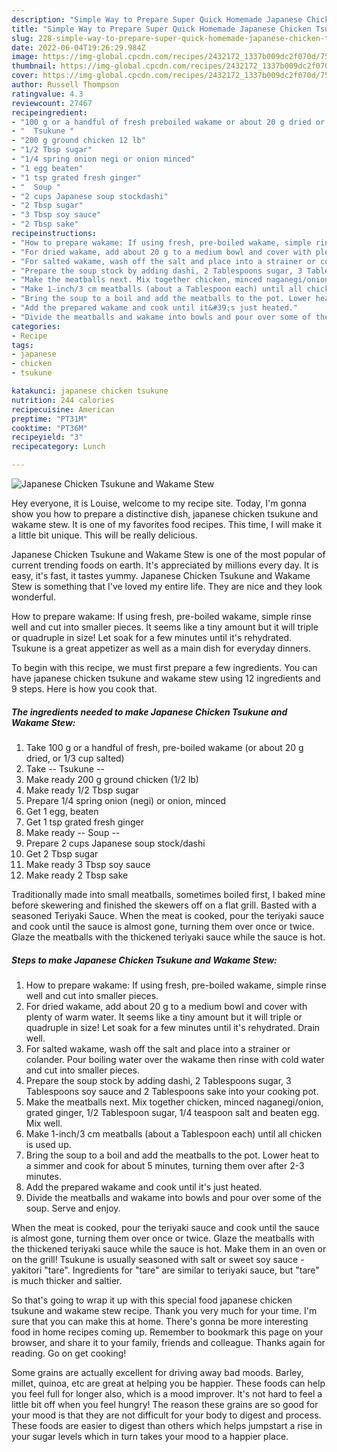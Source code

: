 ```yaml
---
description: "Simple Way to Prepare Super Quick Homemade Japanese Chicken Tsukune and Wakame Stew"
title: "Simple Way to Prepare Super Quick Homemade Japanese Chicken Tsukune and Wakame Stew"
slug: 228-simple-way-to-prepare-super-quick-homemade-japanese-chicken-tsukune-and-wakame-stew
date: 2022-06-04T19:26:29.984Z
image: https://img-global.cpcdn.com/recipes/2432172_1337b009dc2f070d/751x532cq70/japanese-chicken-tsukune-and-wakame-stew-recipe-main-photo.jpg
thumbnail: https://img-global.cpcdn.com/recipes/2432172_1337b009dc2f070d/751x532cq70/japanese-chicken-tsukune-and-wakame-stew-recipe-main-photo.jpg
cover: https://img-global.cpcdn.com/recipes/2432172_1337b009dc2f070d/751x532cq70/japanese-chicken-tsukune-and-wakame-stew-recipe-main-photo.jpg
author: Russell Thompson
ratingvalue: 4.3
reviewcount: 27467
recipeingredient:
- "100 g or a handful of fresh preboiled wakame or about 20 g dried or 13 cup salted"
- "  Tsukune "
- "200 g ground chicken 12 lb"
- "1/2 Tbsp sugar"
- "1/4 spring onion negi or onion minced"
- "1 egg beaten"
- "1 tsp grated fresh ginger"
- "  Soup "
- "2 cups Japanese soup stockdashi"
- "2 Tbsp sugar"
- "3 Tbsp soy sauce"
- "2 Tbsp sake"
recipeinstructions:
- "How to prepare wakame: If using fresh, pre-boiled wakame, simple rinse well and cut into smaller pieces."
- "For dried wakame, add about 20 g to a medium bowl and cover with plenty of warm water. It seems like a tiny amount but it will triple or quadruple in size! Let soak for a few minutes until it&#39;s rehydrated. Drain well."
- "For salted wakame, wash off the salt and place into a strainer or colander. Pour boiling water over the wakame then rinse with  cold water and cut into smaller pieces."
- "Prepare the soup stock by adding dashi, 2 Tablespoons sugar, 3 Tablespoons soy sauce and 2 Tablespoons sake into your cooking pot."
- "Make the meatballs next. Mix together chicken, minced naganegi/onion, grated ginger, 1/2 Tablespoon sugar, 1/4 teaspoon salt and beaten egg. Mix well."
- "Make 1-inch/3 cm meatballs (about a Tablespoon each) until all chicken is used up."
- "Bring the soup to a boil and add the meatballs to the pot. Lower heat to a simmer and cook for about 5 minutes, turning them over after 2-3 minutes."
- "Add the prepared wakame and cook until it&#39;s just heated."
- "Divide the meatballs and wakame into bowls and pour over some of the soup. Serve and enjoy."
categories:
- Recipe
tags:
- japanese
- chicken
- tsukune

katakunci: japanese chicken tsukune 
nutrition: 244 calories
recipecuisine: American
preptime: "PT31M"
cooktime: "PT36M"
recipeyield: "3"
recipecategory: Lunch

---
```



![Japanese Chicken Tsukune and Wakame Stew](https://img-global.cpcdn.com/recipes/2432172_1337b009dc2f070d/751x532cq70/japanese-chicken-tsukune-and-wakame-stew-recipe-main-photo.jpg)

Hey everyone, it is Louise, welcome to my recipe site. Today, I'm gonna show you how to prepare a distinctive dish, japanese chicken tsukune and wakame stew. It is one of my favorites food recipes. This time, I will make it a little bit unique. This will be really delicious.

Japanese Chicken Tsukune and Wakame Stew is one of the most popular of current trending foods on earth. It's appreciated by millions every day. It is easy, it's fast, it tastes yummy. Japanese Chicken Tsukune and Wakame Stew is something that I've loved my entire life. They are nice and they look wonderful.

How to prepare wakame: If using fresh, pre-boiled wakame, simple rinse well and cut into smaller pieces. It seems like a tiny amount but it will triple or quadruple in size! Let soak for a few minutes until it&#39;s rehydrated. Tsukune is a great appetizer as well as a main dish for everyday dinners.


To begin with this recipe, we must first prepare a few ingredients. You can have japanese chicken tsukune and wakame stew using 12 ingredients and 9 steps. Here is how you cook that.

<!--inarticleads1-->

##### The ingredients needed to make Japanese Chicken Tsukune and Wakame Stew:

1. Take 100 g or a handful of fresh, pre-boiled wakame (or about 20 g dried, or 1/3 cup salted)
1. Take  -- Tsukune --
1. Make ready 200 g ground chicken (1/2 lb)
1. Make ready 1/2 Tbsp sugar
1. Prepare 1/4 spring onion (negi) or onion, minced
1. Get 1 egg, beaten
1. Get 1 tsp grated fresh ginger
1. Make ready  -- Soup --
1. Prepare 2 cups Japanese soup stock/dashi
1. Get 2 Tbsp sugar
1. Make ready 3 Tbsp soy sauce
1. Make ready 2 Tbsp sake


Traditionally made into small meatballs, sometimes boiled first, I baked mine before skewering and finished the skewers off on a flat grill. Basted with a seasoned Teriyaki Sauce. When the meat is cooked, pour the teriyaki sauce and cook until the sauce is almost gone, turning them over once or twice. Glaze the meatballs with the thickened teriyaki sauce while the sauce is hot. 

<!--inarticleads2-->

##### Steps to make Japanese Chicken Tsukune and Wakame Stew:

1. How to prepare wakame: If using fresh, pre-boiled wakame, simple rinse well and cut into smaller pieces.
1. For dried wakame, add about 20 g to a medium bowl and cover with plenty of warm water. It seems like a tiny amount but it will triple or quadruple in size! Let soak for a few minutes until it&#39;s rehydrated. Drain well.
1. For salted wakame, wash off the salt and place into a strainer or colander. Pour boiling water over the wakame then rinse with  cold water and cut into smaller pieces.
1. Prepare the soup stock by adding dashi, 2 Tablespoons sugar, 3 Tablespoons soy sauce and 2 Tablespoons sake into your cooking pot.
1. Make the meatballs next. Mix together chicken, minced naganegi/onion, grated ginger, 1/2 Tablespoon sugar, 1/4 teaspoon salt and beaten egg. Mix well.
1. Make 1-inch/3 cm meatballs (about a Tablespoon each) until all chicken is used up.
1. Bring the soup to a boil and add the meatballs to the pot. Lower heat to a simmer and cook for about 5 minutes, turning them over after 2-3 minutes.
1. Add the prepared wakame and cook until it&#39;s just heated.
1. Divide the meatballs and wakame into bowls and pour over some of the soup. Serve and enjoy.


When the meat is cooked, pour the teriyaki sauce and cook until the sauce is almost gone, turning them over once or twice. Glaze the meatballs with the thickened teriyaki sauce while the sauce is hot. Make them in an oven or on the grill! Tsukune is usually seasoned with salt or sweet soy sauce - yakitori &#34;tare&#34;. Ingredients for &#34;tare&#34; are similar to teriyaki sauce, but &#34;tare&#34; is much thicker and saltier. 

So that's going to wrap it up with this special food japanese chicken tsukune and wakame stew recipe. Thank you very much for your time. I'm sure that you can make this at home. There's gonna be more interesting food in home recipes coming up. Remember to bookmark this page on your browser, and share it to your family, friends and colleague. Thanks again for reading. Go on get cooking!

Some grains are actually excellent for driving away bad moods. Barley, millet, quinoa, etc are great at helping you be happier. These foods can help you feel full for longer also, which is a mood improver. It's not hard to feel a little bit off when you feel hungry! The reason these grains are so good for your mood is that they are not difficult for your body to digest and process. These foods are easier to digest than others which helps jumpstart a rise in your sugar levels which in turn takes your mood to a happier place.
